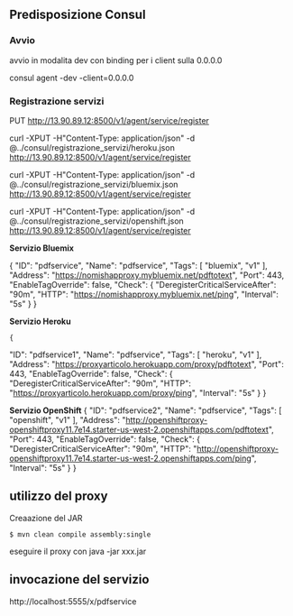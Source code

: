 ## Predisposizione Consul

### Avvio 

avvio in modalita dev con binding per i client sulla 0.0.0.0

consul agent -dev -client=0.0.0.0

### Registrazione servizi


PUT http://13.90.89.12:8500/v1/agent/service/register

curl -XPUT -H"Content-Type: application/json" -d @../consul/registrazione_servizi/heroku.json  http://13.90.89.12:8500/v1/agent/service/register

curl -XPUT -H"Content-Type: application/json" -d @../consul/registrazione_servizi/bluemix.json  http://13.90.89.12:8500/v1/agent/service/register

curl -XPUT -H"Content-Type: application/json" -d @../consul/registrazione_servizi/openshift.json  http://13.90.89.12:8500/v1/agent/service/register

**Servizio Bluemix**

{
  "ID": "pdfservice",
  "Name": "pdfservice",
  "Tags": [
    "bluemix",
    "v1"
  ],
  "Address": "https://nomishapproxy.mybluemix.net/pdftotext",
  "Port": 443,
  "EnableTagOverride": false,
  "Check": {
    "DeregisterCriticalServiceAfter": "90m",
    "HTTP": "https://nomishapproxy.mybluemix.net/ping",
    "Interval": "5s"
  }
}

	

**Servizio Heroku**

	{
  "ID": "pdfservice1",
  "Name": "pdfservice",
  "Tags": [
    "heroku",
    "v1"
  ],
  "Address": "https://proxyarticolo.herokuapp.com/proxy/pdftotext",
  "Port": 443,
  "EnableTagOverride": false,
  "Check": {
    "DeregisterCriticalServiceAfter": "90m",
    "HTTP": "https://proxyarticolo.herokuapp.com/proxy/ping",
    "Interval": "5s"
  }
}
	
**Servizio OpenShift**
{
  "ID": "pdfservice2",
  "Name": "pdfservice",
  "Tags": [
    "openshift",
    "v1"
  ],
  "Address": "http://openshiftproxy-openshiftproxy11.7e14.starter-us-west-2.openshiftapps.com/pdftotext",
  "Port": 443,
  "EnableTagOverride": false,
  "Check": {
    "DeregisterCriticalServiceAfter": "90m",
    "HTTP": "http://openshiftproxy-openshiftproxy11.7e14.starter-us-west-2.openshiftapps.com/ping",
    "Interval": "5s"
  }
}


## utilizzo del proxy

Creaazione del JAR

	$ mvn clean compile assembly:single

eseguire il proxy con java -jar xxx.jar


## invocazione del servizio

http://localhost:5555/x/pdfservice

